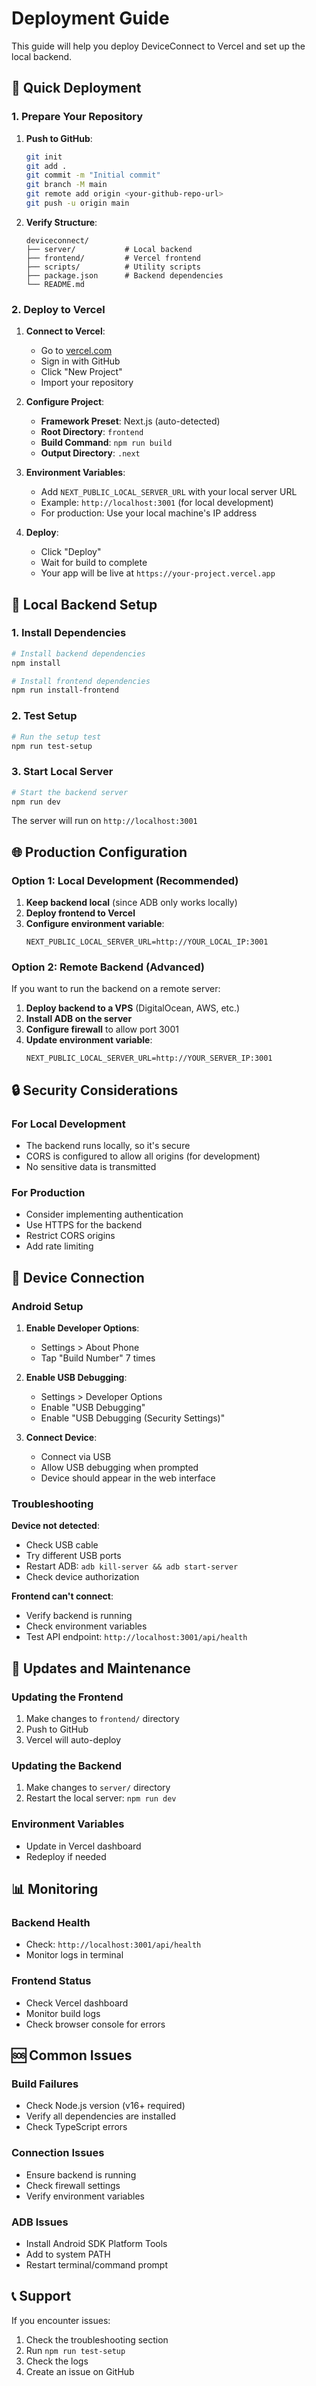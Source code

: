 # Deployment Guide

This guide will help you deploy DeviceConnect to Vercel and set up the local backend.

## 🚀 Quick Deployment

### 1. Prepare Your Repository

1. **Push to GitHub**:
   ```bash
   git init
   git add .
   git commit -m "Initial commit"
   git branch -M main
   git remote add origin <your-github-repo-url>
   git push -u origin main
   ```

2. **Verify Structure**:
   ```
   deviceconnect/
   ├── server/           # Local backend
   ├── frontend/         # Vercel frontend
   ├── scripts/          # Utility scripts
   ├── package.json      # Backend dependencies
   └── README.md
   ```

### 2. Deploy to Vercel

1. **Connect to Vercel**:
   - Go to [vercel.com](https://vercel.com)
   - Sign in with GitHub
   - Click "New Project"
   - Import your repository

2. **Configure Project**:
   - **Framework Preset**: Next.js (auto-detected)
   - **Root Directory**: `frontend`
   - **Build Command**: `npm run build`
   - **Output Directory**: `.next`

3. **Environment Variables**:
   - Add `NEXT_PUBLIC_LOCAL_SERVER_URL` with your local server URL
   - Example: `http://localhost:3001` (for local development)
   - For production: Use your local machine's IP address

4. **Deploy**:
   - Click "Deploy"
   - Wait for build to complete
   - Your app will be live at `https://your-project.vercel.app`

## 🔧 Local Backend Setup

### 1. Install Dependencies

```bash
# Install backend dependencies
npm install

# Install frontend dependencies
npm run install-frontend
```

### 2. Test Setup

```bash
# Run the setup test
npm run test-setup
```

### 3. Start Local Server

```bash
# Start the backend server
npm run dev
```

The server will run on `http://localhost:3001`

## 🌐 Production Configuration

### Option 1: Local Development (Recommended)

1. **Keep backend local** (since ADB only works locally)
2. **Deploy frontend to Vercel**
3. **Configure environment variable**:
   ```
   NEXT_PUBLIC_LOCAL_SERVER_URL=http://YOUR_LOCAL_IP:3001
   ```

### Option 2: Remote Backend (Advanced)

If you want to run the backend on a remote server:

1. **Deploy backend to a VPS** (DigitalOcean, AWS, etc.)
2. **Install ADB on the server**
3. **Configure firewall** to allow port 3001
4. **Update environment variable**:
   ```
   NEXT_PUBLIC_LOCAL_SERVER_URL=http://YOUR_SERVER_IP:3001
   ```

## 🔒 Security Considerations

### For Local Development
- The backend runs locally, so it's secure
- CORS is configured to allow all origins (for development)
- No sensitive data is transmitted

### For Production
- Consider implementing authentication
- Use HTTPS for the backend
- Restrict CORS origins
- Add rate limiting

## 📱 Device Connection

### Android Setup

1. **Enable Developer Options**:
   - Settings > About Phone
   - Tap "Build Number" 7 times

2. **Enable USB Debugging**:
   - Settings > Developer Options
   - Enable "USB Debugging"
   - Enable "USB Debugging (Security Settings)"

3. **Connect Device**:
   - Connect via USB
   - Allow USB debugging when prompted
   - Device should appear in the web interface

### Troubleshooting

**Device not detected**:
- Check USB cable
- Try different USB ports
- Restart ADB: `adb kill-server && adb start-server`
- Check device authorization

**Frontend can't connect**:
- Verify backend is running
- Check environment variables
- Test API endpoint: `http://localhost:3001/api/health`

## 🔄 Updates and Maintenance

### Updating the Frontend
1. Make changes to `frontend/` directory
2. Push to GitHub
3. Vercel will auto-deploy

### Updating the Backend
1. Make changes to `server/` directory
2. Restart the local server: `npm run dev`

### Environment Variables
- Update in Vercel dashboard
- Redeploy if needed

## 📊 Monitoring

### Backend Health
- Check: `http://localhost:3001/api/health`
- Monitor logs in terminal

### Frontend Status
- Check Vercel dashboard
- Monitor build logs
- Check browser console for errors

## 🆘 Common Issues

### Build Failures
- Check Node.js version (v16+ required)
- Verify all dependencies are installed
- Check TypeScript errors

### Connection Issues
- Ensure backend is running
- Check firewall settings
- Verify environment variables

### ADB Issues
- Install Android SDK Platform Tools
- Add to system PATH
- Restart terminal/command prompt

## 📞 Support

If you encounter issues:
1. Check the troubleshooting section
2. Run `npm run test-setup`
3. Check the logs
4. Create an issue on GitHub 